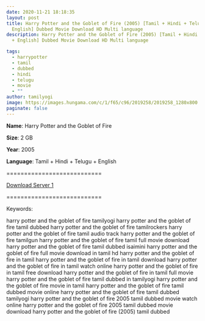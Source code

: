 ```yaml
---
date: 2020-11-21 18:18:35
layout: post
title: Harry Potter and the Goblet of Fire (2005) [Tamil + Hindi + Telugu +
  English] Dubbed Movie Download HD Multi language
description: Harry Potter and the Goblet of Fire (2005) [Tamil + Hindi + Telugu
  + English] Dubbed Movie Download HD Multi language

tags:
  - harrypotter
  - tamil
  - dubbed
  - hindi
  - telugu
  - movie
  - ""
author: tamilyogi
image: https://images.hungama.com/c/1/f65/c96/2019258/2019258_1280x800.jpg
paginate: false
---
```

**Name**: Harry Potter and the Goblet of Fire

**Size**: 2 GB

**Year**: 2005

**Language**: Tamil + Hindi + Telugu + English

\===========================

[Download Server 1](https://drive.softpedia.workers.dev/Harry%2520Potter/Telegram%2520(%40tadubs)%2520Harry%2520Potter%2520and%2520the%2520Goblet%2520of%2520Fire%2520(2005)%5B720p%2520-%2520New%2520BDRip%2520-%2520%5BTamil%2520%2B%2520Telugu%2520%2B%2520Hindi%2520%2B%2520Eng%5D.mkv?rootId=0AN9zhQ1hps-9Uk9PVA)

[](https://drive.softpedia.workers.dev/Harry%2520Potter/Telegram%2520(%40tadubs)%2520Harry%2520Potter%2520and%2520the%2520Goblet%2520of%2520Fire%2520(2005)%5B720p%2520-%2520New%2520BDRip%2520-%2520%5BTamil%2520%2B%2520Telugu%2520%2B%2520Hindi%2520%2B%2520Eng%5D.mkv?rootId=0AN9zhQ1hps-9Uk9PVA)===========================



Keywords:

harry potter and the goblet of fire tamilyogi
harry potter and the goblet of fire tamil dubbed
harry potter and the goblet of fire tamilrockers
harry potter and the goblet of fire tamil audio track
harry potter and the goblet of fire tamilgun
harry potter and the goblet of fire tamil full movie download
harry potter and the goblet of fire tamil dubbed isaimini
harry potter and the goblet of fire full movie download in tamil hd
harry potter and the goblet of fire in tamil
harry potter and the goblet of fire in tamil download
harry potter and the goblet of fire in tamil watch online
harry potter and the goblet of fire in tamil free download
harry potter and the goblet of fire in tamil full movie
harry potter and the goblet of fire tamil dubbed in tamilyogi
harry potter and the goblet of fire movie in tamil
harry potter and the goblet of fire tamil dubbed movie online
harry potter and the goblet of fire tamil dubbed tamilyogi
harry potter and the goblet of fire 2005 tamil dubbed movie watch online
harry potter and the goblet of fire 2005 tamil dubbed movie download
harry potter and the goblet of fire (2005) tamil dubbed
